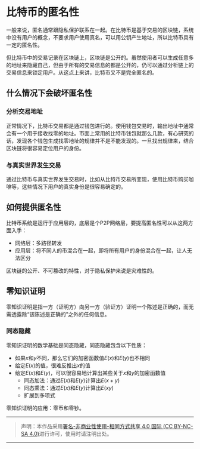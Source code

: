 # 比特币的匿名性  

一般来说，匿名通常跟隐私保护联系在一起。在比特币是基于交易的区块链，系统中没有用户的概念，不要求用户使用真名，可以用公钥产生地址，所以比特币具有一定的匿名性。  

但比特币中的交易记录在区块链上，区块链是公开的。虽然使用者可以生成任意多的地址来隐藏自己，但由于所有的交易信息的都是公开的，仍可以通过分析链上的交易信息来锁定用户。从这点上来讲，比特币又不是完全匿名的。  

## 什么情况下会破坏匿名性  

### 分析交易地址  

正常情况下，比特币交易都是通过钱包进行的。使用钱包交易时，输出地址中通常会有一个用于接收找零的地址。市面上常用的比特币钱包就那么几款，有心研究的话，发现各个钱包生成找零地址的规律并不是不能发现的。一旦找出规律来，结合区块链将很容易定位用户的身份。  

### 与真实世界发生交易  

通过比特币与真实世界发生交易时，比如从比特币交易所变现，使用比特币购买咖啡等，这些情况下用户的真实身份是很容易确定的。  

## 如何提供匿名性  

比特币系统是运行于应用层的，底层是个P2P网络层，要提高匿名性可以从这两方面入手：  

- 网络层：多路径转发
- 应用层：将不同人的币混合在一起，即将所有用户的身份混合在一起，让人无法区分  

区块链的公开、不可篡改的特性，对于隐私保护来说是灾难性的。  

## 零知识证明  

零知识证明是指一方（证明方）向另一方（验证方）证明一个陈述是正确的，而无需透露除“该陈述是正确的”之外的任何信息。  

### 同态隐藏  

零知识证明的数学基础是同态隐藏，同态隐藏包含以下性质：  

- 如果$x$和$y$不同，那么它们的加密函数值$E(x)$和$E(y)$也不相同
- 给定$E(x)$的值，很难反推出$x$的值
- 给定$E(x)$和$E(y)$，可以很容易地计算出某些关于$x$和$y$的加密函数值
  - 同态加法：通过$E(x)$和$E(y)$计算出$E(x+y)$
  - 同态乘法：通过$E(x)$和$E(y)$计算出$E(xy)$
  - 扩展到多项式

零知识证明的应用：零币和零钞。  

---

> 声明：本作品采用[署名-非商业性使用-相同方式共享 4.0 国际 (CC BY-NC-SA 4.0)](https://creativecommons.org/licenses/by-nc-sa/4.0/deed.zh)进行许可，使用时请注明出处。  

---